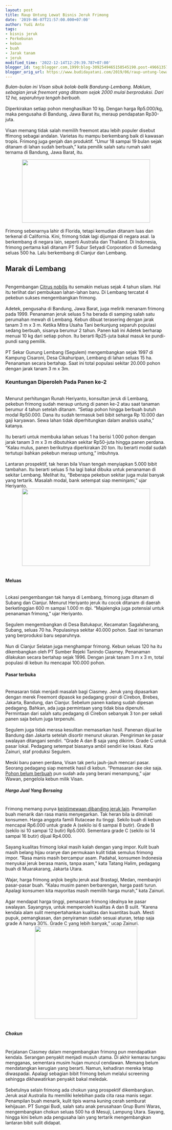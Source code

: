 ```yaml
---
layout: post
title: Raup Untung Lewat Bisnis Jeruk Frimong
date: '2019-06-07T21:57:00.000+07:00'
author: Yudi Anto
tags:
- bisnis jeruk
- Perkebunan
- kebun
- buah
- Jarak tanam
- jeruk
modified_time: '2022-12-14T12:29:39.787+07:00'
blogger_id: tag:blogger.com,1999:blog-3092549465158545190.post-496613579365820030
blogger_orig_url: https://www.budidayatani.com/2019/06/raup-untung-lewat-bisnis-jeruk-frimong.html
---
```


<i>Bulan-bulan ini Visan sibuk bolak-balik Bandung-Lembang. Maklum, sebagian jeruk freemont yang ditanam sejak 2000 mulai berproduksi. Dari 12 ha, separuhnya tengah berbuah. </i><br/><br/>Diperkirakan setiap pohon menghasilkan 10 kg. Dengan harga Rp5.000/kg, maka pengusaha di Bandung, Jawa Barat itu, meraup pendapatan Rp30-juta.<br/><br/>Visan memang tidak salah memilih freemont atau lebih populer disebut ffimong sebagai andalan. Varietas itu mampu berkembang baik di kawasan tropis. Frimong juga genjah dan produktif. “Umur 18 sampai 19 bulan sejak ditanam di lahan sudah berbuah,” kata pemilik salah satu rumah sakit ternama di Bandung, Jawa Barat, itu.<br/><div style="clear: both; text-align: center;"><a style="margin-left: 1em; margin-right: 1em;" href="https://i2.wp.com/1.bp.blogspot.com/-DA93yARdevI/XPpi08DhbaI/AAAAAAAABrg/1bgk4rXWqVQUmVRXvCabgFnUeNxfvAXlACLcBGAs/s1600/kebun%2Bjeruk_800x397.jpg?ssl=1"><img src="https://i0.wp.com/1.bp.blogspot.com/-DA93yARdevI/XPpi08DhbaI/AAAAAAAABrg/1bgk4rXWqVQUmVRXvCabgFnUeNxfvAXlACLcBGAs/s400/kebun%2Bjeruk_800x397.jpg?resize=400%2C197&amp;ssl=1" width="400" height="197" border="0" data-original-height="397" data-original-width="800" data-recalc-dims="1" /></a></div><br/>Frimong sebenarnya lahir di Florida, tetapi kemudian ditanam luas dan terkenal di California. Kini, frimong tidak lagi dijumpai di negara asal. Ia berkembang di negara lain, seperti Australia dan Thailand. Di Indonesia, frimong pertama kali ditanam PT Subur Setyadi Corporation di Sumedang seluas 500 ha. Lalu berkembang di Cianjur dan Lembang.<br/><h2>Marak di Lembang</h2><br/>Pengembangan <a href="https://en.wikipedia.org/wiki/Tangor" rel="nofollow">Citrus nobilis</a> itu semakin meluas sejak 4 tahun silam. Hal itu terlihat dari pembukaan lahan-lahan baru. Di Lembang tercatat 4 pekebun sukses mengembangkan frimong.<br/><br/>Adetek, pengusaha di Bandung, Jawa Barat, juga melirik menanam frimong pada 1999. Penanaman jeruk seluas 5 ha berada di samping salah satu perumahan mewah di Lembang. Kebun dibuat terasering dengan jarak tanam 3 m x 3 m. Ketika Mitra Usaha Tani berkunjung separuh populasi sedang berbuah, sisanya berumur 2 tahun. Panen kali ini Adetek berharap menuai 10 kg dari setiap pohon. Itu berarti Rp25-juta bakal masuk ke pundi-pundi sang pemilik.<br/><br/>PT Sekar Gunung Lembang (Segulem) mengembangkan sejak 1997 di Kampung Cisaroni, Desa Cikahuripan, Lembang di lahan seluas 15 ha. Penanaman secara bertahap. Saat ini total populasi sekitar 20.000 pohon dengan jarak tanam 3 m x 3m.<br/><h3>Keuntungan Diperoleh Pada Panen ke-2</h3><br/>Menurut perhitungan Runah Heriyanto, konsultan jeruk di Lembang, pekebun frimong sudah meraup untung di panen ke-2 atau saat tanaman berumur 4 tahun setelah ditanam. “Setiap pohon hingga berbuah butuh modal Rp50.000. Dana itu sudah termasuk beli bibit seharga Rp 10.000 dan gaji karyawan. Sewa lahan tidak diperhitungkan dalam analisis usaha,” katanya.<br/><br/>Itu berarti untuk membuka lahan seluas 1 ha berisi 1.000 pohon dengan jarak tanam 3 m x 3 m dibutuhkan sekitar Rp50-juta hingga panen perdana. “Kalau mulus, panen berikutnya diperkirakan 20 ton. Itu berarti modal sudah tertutupi bahkan pekebun meraup untung,” imbuhnya.<br/><br/>Lantaran prospektif, tak heran bila Visan tengah menyiapkan 5.000 bibit tambahan. Itu berarti seluas 5 ha lagi bakal dibuka untuk penanaman di sekitar Lembang. Melihat itu, “Beberapa pekebun sekitar juga mulai banyak yang tertarik. Masalah modal, bank setempat siap meminjami,” ujar Heriyanto.<br/><div style="clear: both; text-align: center;"><a style="margin-left: 1em; margin-right: 1em;" href="https://i1.wp.com/1.bp.blogspot.com/-_E_udesdO7w/XPpvCo2KI4I/AAAAAAAABr4/V9740U3UUakrBntNmQoujLOnSOVTixPDgCLcBGAs/s1600/kebun%2Bjeruk_800x484.jpg?ssl=1"><img src="https://i1.wp.com/1.bp.blogspot.com/-_E_udesdO7w/XPpvCo2KI4I/AAAAAAAABr4/V9740U3UUakrBntNmQoujLOnSOVTixPDgCLcBGAs/s400/kebun%2Bjeruk_800x484.jpg?resize=400%2C241&amp;ssl=1" width="400" height="241" border="0" data-original-height="484" data-original-width="800" data-recalc-dims="1" /></a></div><br/><h4>Meluas</h4><br/>Lokasi pengembangan tak hanya di Lembang, frimong juga ditanam di Subang dan Cianjur. Menurut Heriyanto jeruk itu cocok ditanam di daerah berketinggian 600 m sampai 1.000 m dpi. “Majalengka juga potensial untuk penanaman frimong,” ujar Heriyanto.<br/><br/>Segulem mengembangkan di Desa Batukapur, Kecamatan Sagalaherang, Subang, seluas 70 ha. Populasinya sekitar 40.000 pohon. Saat ini tanaman yang berproduksi baru separuhnya.<br/><br/>Nun di Cianjur Selatan juga menghampar frimong. Kebun seluas 120 ha itu dikembangkan oleh PT Sumber Rejeki Tanindo Ciasmey. Penanaman dilakukan secara bertahap sejak 1996. Dengan jarak tanam 3 m x 3 m, total populasi di kebun itu mencapai 100.000 pohon.<br/><h4>Pasar terbuka</h4><br/>Pemasaran tidak menjadi masalah bagi Ciasmey. Jeruk yang dipasarkan dengan merek Freemont dipasok ke pedagang grosir di Cirebon, Brebes, Jakarta, Bandung, dan Cianjur. Sebelum panen kadang sudah dipesan pedagang. Bahkan, ada juga permintaan yang tidak bisa dipenuhi. Permintaan dari salah satu pedagang di Cirebon sebanyak 3 ton per sekali panen saja belum juga terpenuhi.<br/><br/>Segulem juga tidak merasa kesulitan memasarkan hasil. Panenan dijual ke Bandung dan Jakarta setelah disortir menurut ukuran. Pengiriman ke pasar swalayan ditangani sendiri. “Grade A dan B saja yang dikirim. Grade C untuk pasar lokal. Pedagang setempat biasanya ambil sendiri ke lokasi. Kata Zainuri, staf produksi Segulem.<br/><br/>Meski baru panen perdana, Visan tak perlu jauh-jauh mencari pasar. Seorang pedagang siap memetik hasil di kebun. “Pemasaran oke oke saja. <a style="width: auto !important;" href="https://www.budidayatani.com/tabulampot-pohon-apel-india.html" data-wpil-post-to-="data-wpil-post-to-">Pohon belum berbuah</a> pun sudah ada yang berani menampung,” ujar Wawan, pengelola kebun milik Visan.<br/><h5>Harga Jual Yang Bersaing</h5><br/>Frimong memang punya <a href="https://www.budidayatani.com/rasakan-manisnya-keprok-semboro.html">keistimewaan dibanding jeruk lain</a>. Penampilan buah menarik dan rasa manis menyegarkan. Tak heran bila ia diminati konsumen. Harga anggota famili Rutaceae itu tinggi. Sekilo buah di kebun mencapai Rp6.000 untuk grade A (sekilo isi 6 sampai 8 butir). Grade B (sekilo isi 10 sampai 12 butir) Rp5.000. Sementara grade C (sekilo isi 14 sampai 16 butir) dijual Rp4.000.<br/><br/>Sayang kualitas frimong lokal masih kalah dengan yang impor. Kulit buah masih belang hijau oranye dan permukaan kulit tidak semulus frimong impor. “Rasa manis masih bercampur asam. Padahal, konsumen Indonesia menyukai jeruk berasa manis, tanpa asam,” kata Tatang Halim, pedagang buah di Muarakarang, Jakarta Utara.<br/><br/>Wajar, harga frimong anjlok begitu jeruk asal Brastagi, Medan, membanjiri pasar-pasar buah. “Kalau musim panen berbarengan, harga pasti turun. Apalagi konsumen kita mayoritas masih memilih harga murah,” kata Zainuri.<br/><br/>Agar mendapat harga tinggi, pemasaran frimong idealnya ke pasar swalayan. Sayangnya, untuk memperoleh kualitas A dan B sulit. “Karena kendala alam sulit mempertahankan kualitas dan kuantitas buah. Mesti pupuk, pemangkasan, dan penyiraman sudah sesuai aturan, tetap saja grade A hanya 30%. Grade C yang lebih banyak,” ucap Zainuri.<br/><div style="clear: both; text-align: center;"><a style="margin-left: 1em; margin-right: 1em;" href="https://i0.wp.com/1.bp.blogspot.com/-cQWOuOLmuFo/XPpvw4YXtNI/AAAAAAAABsA/J40OfxF5TeYg52I7J511w37bSu-IqB2egCLcBGAs/s1600/jeruk.jpg?ssl=1"><img src="https://i0.wp.com/1.bp.blogspot.com/-cQWOuOLmuFo/XPpvw4YXtNI/AAAAAAAABsA/J40OfxF5TeYg52I7J511w37bSu-IqB2egCLcBGAs/s320/jeruk.jpg?resize=320%2C289&amp;ssl=1" width="320" height="289" border="0" data-original-height="825" data-original-width="912" data-recalc-dims="1" /></a></div><br/><h5>Chokun</h5><br/>Perjalanan Ciasmey dalam mengembangkan frimong pun mendapatkan kendala. Serangan penyakit menjadi musuh utama. Di akhir kemarau tungau mengganas, sementara musim hujan muncul cendawan. Memang belum mendatangkan kerugian yang berarti. Namun, kehadiran mereka tetap diwaspadai. Apalagi sebagian bibit frimong belum melalui screening sehingga dikhawatirkan penyakit bakal meledak.<br/><br/>Sebetulnya selain frimong ada chokun yang prospektif dikembangkan. Jeruk asal Australia itu memiliki kelebihan pada cita rasa manis segar. Penampilan buah menarik, kulit tipis warna kuning cerah semburat kehijauan. PT Sungai Budi, salah satu anak perusahaan Grup Bumi Waras, mengembangkan chokun seluas 500 ha di Mesuji, Lampung Utara. Sayang, hingga kini belum ada pengusaha lain yang tertarik mengembangkan lantaran bibit sulit didapat.